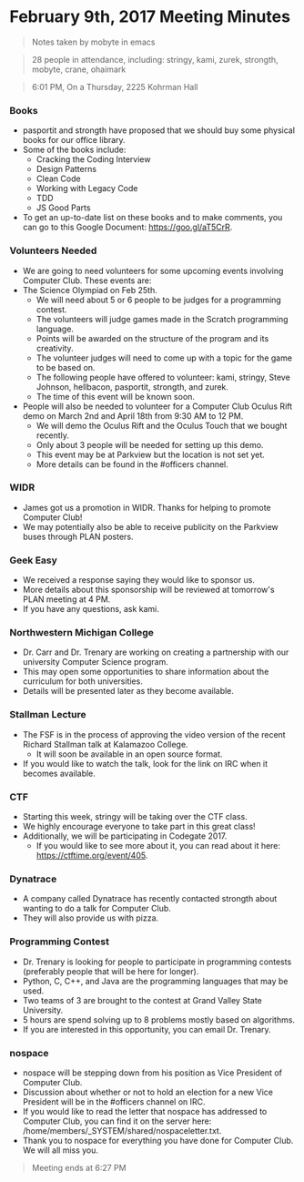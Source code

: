 # February 9th, 2017 Meeting Minutes
> Notes taken by mobyte in emacs

> 28 people in attendance, including: stringy, kami, zurek, strongth, mobyte, crane, ohaimark

> 6:01 PM, On a Thursday, 2225 Kohrman Hall

### Books
- pasportit and strongth have proposed that we should buy some physical books for our office library.
- Some of the books include:
  - Cracking the Coding Interview
  - Design Patterns
  - Clean Code
  - Working with Legacy Code
  - TDD
  - JS Good Parts
- To get an up-to-date list on these books and to make comments, you can go to this Google Document: https://goo.gl/aT5CrR.
  
### Volunteers Needed
- We are going to need volunteers for some upcoming events involving Computer Club. These events are:
- The Science Olympiad on Feb 25th.
  - We will need about 5 or 6 people to be judges for a programming contest.
  - The volunteers will judge games made in the Scratch programming language.
  - Points will be awarded on the structure of the program and its creativity.
  - The volunteer judges will need to come up with a topic for the game to be based on.
  - The following people have offered to volunteer: kami, stringy, Steve Johnson, hellbacon, pasportit, strongth, and zurek.
  - The time of this event will be known soon.
- People will also be needed to volunteer for a Computer Club Oculus Rift demo on March 2nd and April 18th from 9:30 AM to 12 PM.
  - We will demo the Oculus Rift and the Oculus Touch that we bought recently.
  - Only about 3 people will be needed for setting up this demo.
  - This event may be at Parkview but the location is not set yet.
  - More details can be found in the #officers channel.
  
### WIDR
- James got us a promotion in WIDR. Thanks for helping to promote Computer Club!
- We may potentially also be able to receive publicity on the Parkview buses through PLAN posters.

### Geek Easy
- We received a response saying they would like to sponsor us.
- More details about this sponsorship will be reviewed at tomorrow's PLAN meeting at 4 PM.
- If you have any questions, ask kami.

### Northwestern Michigan College
- Dr. Carr and Dr. Trenary are working on creating a partnership with our university Computer Science program.
- This may open some opportunities to share information about the curriculum for both universities.
- Details will be presented later as they become available.

### Stallman Lecture
- The FSF is in the process of approving the video version of the recent Richard Stallman talk at Kalamazoo College.
  - It will soon be available in an open source format.
- If you would like to watch the talk, look for the link on IRC when it becomes available.

### CTF
- Starting this week, stringy will be taking over the CTF class.
- We highly encourage everyone to take part in this great class!
- Additionally, we will be participating in Codegate 2017.
  - If you would like to see more about it, you can read about it here: https://ctftime.org/event/405.

### Dynatrace
- A company called Dynatrace has recently contacted strongth about wanting to do a talk for Computer Club.
- They will also provide us with pizza.

### Programming Contest
- Dr. Trenary is looking for people to participate in programming contests (preferably people that will be here for longer).
- Python, C, C++, and Java are the programming languages that may be used.
- Two teams of 3 are brought to the contest at Grand Valley State University.
- 5 hours are spend solving up to 8 problems mostly based on algorithms.
- If you are interested in this opportunity, you can email Dr. Trenary.

### nospace
- nospace will be stepping down from his position as Vice President of Computer Club.
- Discussion about whether or not to hold an election for a new Vice President will be in the #officers channel on IRC.
- If you would like to read the letter that nospace has addressed to Computer Club, you can find it on the server here: /home/members/_SYSTEM/shared/nospaceletter.txt.
- Thank you to nospace for everything you have done for Computer Club. We will all miss you.

> Meeting ends at 6:27 PM
